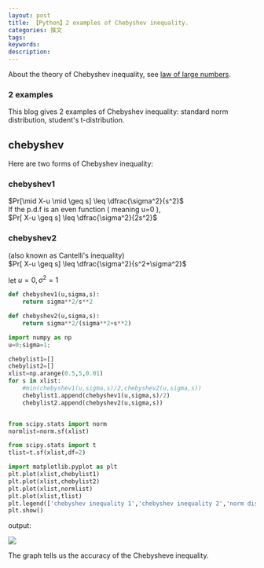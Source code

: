 ```yaml
---
layout: post
title: 【Python】2 examples of Chebyshev inequality.
categories: 推文
tags:
keywords:
description:
---
```


About the theory of Chebyshev inequality, see [law of large numbers](http://www.guofei.site/2017/08/04/chebyshev.html).  




### 2 examples
This blog gives 2 examples of Chebyshev inequality: standard norm distribution, student's t-distribution.  
## chebyshev
Here are two forms of Chebyshev inequality:  
### chebyshev1  
$Pr[\mid X-u \mid \geq s] \leq \dfrac{\sigma^2}{s^2}$  
If the p.d.f is an even function ( meaning u=0 ),   
$Pr[ X-u  \geq s] \leq \dfrac{\sigma^2}{2s^2}$  

### chebyshev2  
(also known as Cantelli's inequality)  
$Pr[ X-u  \geq s] \leq \dfrac{\sigma^2}{s^2+\sigma^2}$  

let $u=0,\sigma^2=1$

```py
def chebyshev1(u,sigma,s):
    return sigma**2/s**2

def chebyshev2(u,sigma,s):
    return sigma**2/(sigma**2+s**2)

import numpy as np
u=0;sigma=1;

chebylist1=[]
chebylist2=[]
xlist=np.arange(0.5,5,0.01)
for s in xlist:
    #min(chebyshev1(u,sigma,s)/2,chebyshev2(u,sigma,s))
    chebylist1.append(chebyshev1(u,sigma,s)/2)
    chebylist2.append(chebyshev2(u,sigma,s))


from scipy.stats import norm
normlist=norm.sf(xlist)

from scipy.stats import t
tlist=t.sf(xlist,df=2)

import matplotlib.pyplot as plt
plt.plot(xlist,chebylist1)
plt.plot(xlist,chebylist2)
plt.plot(xlist,normlist)
plt.plot(xlist,tlist)
plt.legend(['chebyshev inequality 1','chebyshev inequality 2','norm distribution equality','t-distribution equality'])
plt.show()
```
output:  

<img src='http://www.guofei.site/public/postimg/chebyshev.png'>

The graph tells us the accuracy of the Chebysheve inequality.  
